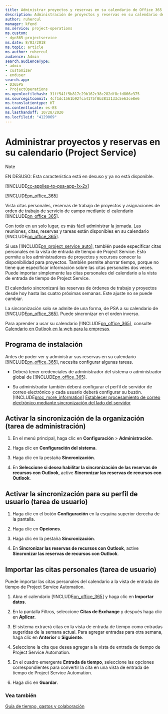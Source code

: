 ```yaml
---
title: Administrar proyectos y reservas en su calendario de Office 365
description: Administración de proyectos y reservas en su calendario de Office 365
author: ruhercul
manager: kfend
ms.service: project-operations
ms.custom:
- dyn365-projectservice
ms.date: 8/03/2018
ms.topic: article
ms.author: ruhercul
audience: Admin
search.audienceType:
- admin
- customizer
- enduser
search.app:
- D365PS
- ProjectOperations
ms.openlocfilehash: 31ff541f5b817c29b162c38c282df8cfd866e375
ms.sourcegitcommit: 4cf1dc1561b92fca4175f0b3813133c5e63ce8e6
ms.translationtype: HT
ms.contentlocale: es-ES
ms.lasthandoff: 10/28/2020
ms.locfileid: "4129069"
---
```

# <a name="manage-projects-and-bookings-in-your-calendar-project-service"></a>Administrar proyectos y reservas en su calendario (Project Service)

> [!Note]
> EN DESUSO: Esta característica está en desuso y ya no está disponible.

[!INCLUDE[cc-applies-to-psa-app-1x-2x](../includes/cc-applies-to-psa-app-1x-2x.md)]

[!INCLUDE[pn_office_365](../includes/pn-office-365.md)] 

Vista citas personales, reservas de trabajo de proyectos y asignaciones de orden de trabajo de servicio de campo mediante el calendario [!INCLUDE[pn_office_365](../includes/pn-office-365.md)].  
  
 Con todo en un solo lugar, es más fácil administrar la jornada. Las reuniones, citas, reservas y tareas están disponibles en su calendario [!INCLUDE[pn_office_365](../includes/pn-office-365.md)].  
  
 Si usa [!INCLUDE[pn_project_service_auto](../includes/pn-project-service-auto.md)], también puede especificar citas personales en la vista de entrada de tiempo de Project Service. Esto permite a los administradores de proyectos y recursos conocer la disponibilidad para proyectos. También permite ahorrar tiempo, porque no tiene que especificar información sobre las citas personales dos veces. Puede importar simplemente las citas personales del calendario a la vista de entrada de tiempo de Project Service.  
  
 El calendario sincronizará las reservas de órdenes de trabajo y proyectos desde hoy hasta las cuatro próximas semanas. Este ajuste no se puede cambiar.  
  
 La sincronización solo se admite de una forma, de PSA a su calendario de [!INCLUDE[pn_office_365](../includes/pn-office-365.md)]. Puede sincronizar en el orden inverso. 
  
 Para aprender a usar su calendario [!INCLUDE[pn_office_365](../includes/pn-office-365.md)], consulte [Calendario en Outlook en la web para la empresas](https://support.office.com/article/Calendar-in-Outlook-on-the-web-for-business-5219c457-d1fe-4c2f-9032-1a816b88e936).  
  
## <a name="setup"></a>Programa de instalación  
 Antes de poder ver y administrar sus reservas en su calendario [!INCLUDE[pn_office_365](../includes/pn-office-365.md)], necesita configurar algunas tareas.  
  
- Deberá tener credenciales de administrador del sistema o administrador global de [!INCLUDE[pn_office_365](../includes/pn-office-365.md)].  
  
- Su administrador también deberá configurar el perfil de servidor de correo electrónico y cada usuario deberá configurar su buzón. [!INCLUDE[proc_more_information](../includes/proc-more-information.md)] [Establecer procesamiento de correo electrónico mediante sincronización del lado del servidor](https://docs.microsoft.com/dynamics365/customerengagement/on-premises/admin/set-up-server-side-synchronization-of-email-appointments-contacts-and-tasks)  
  
## <a name="turn-on-synchronization-for-your-organization-admin-task"></a>Activar la sincronización de la organización (tarea de administración)  
  
1.  En el menú principal, haga clic en **Configuración** > **Administración**.  
  
2.  Haga clic en **Configuración del sistema**.  
  
3.  Haga clic en la pestaña **Sincronización**.  
  
4.  En **Seleccione si desea habilitar la sincronización de las reservas de recursos con Outlook**, active **Sincronizar las reservas de recursos con Outlook**.  
  
## <a name="turn-on-synchronization-for-your-user-profile-user-task"></a>Activar la sincronización para su perfil de usuario (tarea de usuario)  
  
1.  Haga clic en el botón **Configuración** en la esquina superior derecha de la pantalla.  
  
2.  Haga clic en **Opciones**.  
  
3.  Haga clic en la pestaña **Sincronización**.  
  
4.  En **Sincronizar las reservas de recursos con Outlook**, active **Sincronizar las reservas de recursos con Outlook**.  
  
## <a name="import-your-personal-appointments-user-task"></a>Importar las citas personales (tarea de usuario)  
 Puede importar las citas personales del calendario a la vista de entrada de tiempo de Project Service Automation.  
  
1. Abra el calendario [!INCLUDE[pn_office_365](../includes/pn-office-365.md)] y haga clic en **Importar datos**.  
  
2. En la pantalla Filtros, seleccione **Citas de Exchange** y después haga clic en **Aplicar**.  
  
3. El sistema extraerá citas en la vista de entrada de tiempo como entradas sugeridas de la semana actual. Para agregar entradas para otra semana, haga clic en **Anterior** o **Siguiente**.  
  
4. Seleccione la cita que desea agregar a la vista de entrada de tiempo de Project Service Automation.  
  
5. En el cuadro emergente **Entrada de tiempo**, seleccione las opciones correspondientes para convertir la cita en una vista de entrada de tiempo de Project Service Automation.  
  
6. Haga clic en **Guardar**.  
  
### <a name="see-also"></a>Vea también  
 [Guía de tiempo, gastos y colaboración](../psa/time-expense-collaboration-guide.md)
